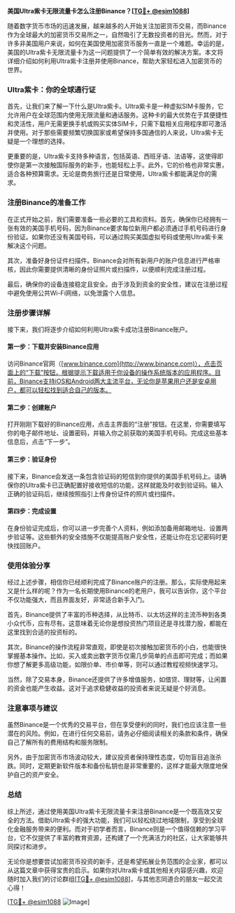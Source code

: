 **美国Ultra紫卡无限流量卡怎么注册Binance？[[TG💪+ @esim1088](https://t.me/s/esim1088)]**

随着数字货币市场的迅速发展，越来越多的人开始关注加密货币交易，而Binance作为全球最大的加密货币交易所之一，自然吸引了无数投资者的目光。然而，对于许多非美国用户来说，如何在美国使用加密货币服务一直是一个难题。幸运的是，美国的Ultra紫卡无限流量卡为这一问题提供了一个简单有效的解决方案。本文将详细介绍如何利用Ultra紫卡注册并使用Binance，帮助大家轻松进入加密货币的世界。

### Ultra紫卡：你的全球通行证

首先，让我们来了解一下什么是Ultra紫卡。Ultra紫卡是一种虚拟SIM卡服务，它允许用户在全球范围内使用无限流量和通话服务。这种卡的最大优势在于其便捷性和灵活性，用户无需更换手机或购买实体SIM卡，只需下载相关应用程序即可激活并使用。对于那些需要频繁切换国家或希望保持多国通信的人来说，Ultra紫卡无疑是一个理想的选择。

更重要的是，Ultra紫卡支持多种语言，包括英语、西班牙语、法语等，这使得即使你是第一次接触国际服务的新手，也能轻松上手。此外，它的价格也非常实惠，适合各种预算需求。无论是商务旅行还是日常使用，Ultra紫卡都能满足你的需求。

### 注册Binance的准备工作

在正式开始之前，我们需要准备一些必要的工具和资料。首先，确保你已经拥有一张有效的美国手机号码，因为Binance要求每位新用户都必须通过手机号码进行身份验证。如果你还没有美国号码，可以通过购买美国虚拟号码或使用Ultra紫卡来解决这个问题。

其次，准备好身份证件扫描件。Binance会对所有新用户的账户信息进行严格审核，因此你需要提供清晰的身份证照片或扫描件，以便顺利完成注册过程。

最后，确保你的设备连接稳定且安全。由于涉及到资金的安全性，建议在注册过程中避免使用公共Wi-Fi网络，以免泄露个人信息。

### 注册步骤详解

接下来，我们将逐步介绍如何利用Ultra紫卡成功注册Binance账户。

#### 第一步：下载并安装Binance应用

访问Binance官网（[www.binance.com](http://www.binance.com)），点击页面上的“下载”按钮，根据提示下载适用于你设备的操作系统版本的应用程序。目前，Binance支持iOS和Android两大主流平台，无论你是苹果用户还是安卓用户，都可以轻松找到适合自己的版本。

#### 第二步：创建账户

打开刚刚下载好的Binance应用，点击主界面的“注册”按钮。在这里，你需要填写你的电子邮件地址、设置密码，并输入你之前获取的美国手机号码。完成这些基本信息后，点击“下一步”。

#### 第三步：验证身份

接下来，Binance会发送一条包含验证码的短信到你提供的美国手机号码上。请确保你的Ultra紫卡已正确配置好接收短信的功能，这样就能及时收到验证码。输入正确的验证码后，继续按照指引上传身份证件的照片或扫描件。

#### 第四步：完成设置

在身份验证完成后，你可以进一步完善个人资料，例如添加备用邮箱地址、设置两步验证等。这些额外的安全措施不仅能提高账户安全性，还能让你在忘记密码时更快找回账户。

### 使用体验分享

经过上述步骤，相信你已经顺利完成了Binance账户的注册。那么，实际使用起来又是什么样的呢？作为一名长期使用Binance的老用户，我可以告诉你，这个平台不仅功能强大，而且界面友好，非常适合新手入门。

首先，Binance提供了丰富的币种选择，从比特币、以太坊这样的主流币种到各类小众代币，应有尽有。这意味着无论你是想投资热门项目还是寻找潜力股，都能在这里找到合适的投资标的。

其次，Binance的操作流程非常直观，即使是初次接触加密货币的小白，也能很快掌握基本操作。比如，买入或卖出数字货币仅需几步简单的点击即可完成；而如果你想了解更多高级功能，如限价单、市价单等，则可以通过教程视频快速学习。

当然，除了交易本身，Binance还提供了许多增值服务，如借贷、理财等，让闲置的资金也能产生收益。这对于追求稳健收益的投资者来说无疑是个好消息。

### 注意事项与建议

虽然Binance是一个优秀的交易平台，但在享受便利的同时，我们也应该注意一些潜在的风险。例如，在进行任何交易前，请务必仔细阅读相关的条款和条件，确保自己了解所有的费用结构和服务限制。

另外，由于加密货币市场波动较大，建议投资者保持理性态度，切勿盲目追涨杀跌。同时，定期更新软件版本和备份私钥也是非常重要的，这样才能最大限度地保护自己的资产安全。

### 总结

综上所述，通过使用美国Ultra紫卡无限流量卡来注册Binance是一个既高效又安全的方法。借助Ultra紫卡的强大功能，我们可以轻松绕过地域限制，享受到全球化金融服务带来的便利。而对于初学者而言，Binance则是一个值得信赖的学习平台，它不仅提供了丰富的教育资源，还构建了一个充满活力的社区，让大家能够共同探讨和进步。

无论你是想要尝试加密货币投资的新手，还是希望拓展业务范围的企业家，都可以从这篇文章中获得宝贵的启示。如果你对Ultra紫卡或其他相关内容感兴趣，欢迎随时加入我们的讨论群组[[TG💪+ @esim1088](https://t.me/s/esim1088)]，与其他志同道合的朋友一起交流心得！

[[TG💪+ @esim1088](https://t.me/s/esim1088) ![Image](https://i.postimg.cc/4NQfJmqS/Snipaste-2025-05-13-00-14-12.png)]